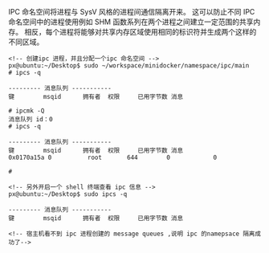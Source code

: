 <!--
 Copyright 2021 px
 
 Licensed under the Apache License, Version 2.0 (the "License");
 you may not use this file except in compliance with the License.
 You may obtain a copy of the License at
 
     http://www.apache.org/licenses/LICENSE-2.0
 
 Unless required by applicable law or agreed to in writing, software
 distributed under the License is distributed on an "AS IS" BASIS,
 WITHOUT WARRANTIES OR CONDITIONS OF ANY KIND, either express or implied.
 See the License for the specific language governing permissions and
 limitations under the License.
-->


IPC 命名空间将进程与 SysV 风格的进程间通信隔离开来。 
这可以防止不同 IPC 命名空间中的进程使用例如 SHM 函数系列在两个进程之间建立一定范围的共享内存。
相反，每个进程将能够对共享内存区域使用相同的标识符并生成两个这样的不同区域。

```
<!-- 创建ipc 进程，并且分配一个ipc 命名空间 -->
px@ubuntu:~/Desktop$ sudo ~/workspace/minidocker/namespace/ipc/main 
# ipcs -q

--------- 消息队列 -----------
键        msqid      拥有者  权限     已用字节数 消息      

# ipcmk -Q
消息队列 id：0
# ipcs -q

--------- 消息队列 -----------
键        msqid      拥有者  权限     已用字节数 消息      
0x0170a15a 0          root       644        0            0           

# 

<!-- 另外开启一个 shell 终端查看 ipc 信息 -->
px@ubuntu:~/Desktop$ sudo ipcs -q

--------- 消息队列 -----------
键        msqid      拥有者  权限     已用字节数 消息

<!-- 宿主机看不到 ipc 进程创建的 message queues ,说明 ipc 的namepsace 隔离成功了-->
```